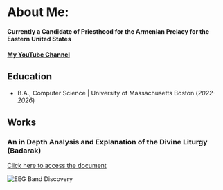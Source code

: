 # About Me:

#### Currently a Candidate of Priesthood for the Armenian Prelacy for the Eastern United States

#### [My YouTube Channel](https://www.youtube.com/@hagopket)

## Education	 			        		
- B.A., Computer Science | University of Massachusetts Boston (_2022-2026_)

## Works
### An in Depth Analysis and Explanation of the Divine Liturgy (Badarak)
[Click here to access the document](https://docs.google.com/document/d/1JfZ2PbKisb5Ag9qO1u_d35PCYNhJmQxtbEM3RaUS_Ck/edit?usp=sharing)

<Enter Document Description Here>

![EEG Band Discovery](/assets/img/eeg_band_discovery.jpeg)

